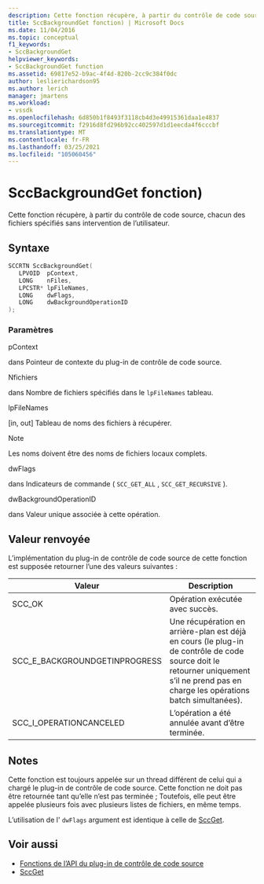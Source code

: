 ```yaml
---
description: Cette fonction récupère, à partir du contrôle de code source, chacun des fichiers spécifiés sans intervention de l’utilisateur.
title: SccBackgroundGet fonction) | Microsoft Docs
ms.date: 11/04/2016
ms.topic: conceptual
f1_keywords:
- SccBackgroundGet
helpviewer_keywords:
- SccBackgroundGet function
ms.assetid: 69817e52-b9ac-4f4d-820b-2cc9c384f0dc
author: leslierichardson95
ms.author: lerich
manager: jmartens
ms.workload:
- vssdk
ms.openlocfilehash: 6d850b1f8493f3118cb4d3e49915361daa1e4837
ms.sourcegitcommit: f2916d8fd296b92cc402597d1d1eecda4f6cccbf
ms.translationtype: MT
ms.contentlocale: fr-FR
ms.lasthandoff: 03/25/2021
ms.locfileid: "105060456"
---
```

# <a name="sccbackgroundget-function"></a>SccBackgroundGet fonction)
Cette fonction récupère, à partir du contrôle de code source, chacun des fichiers spécifiés sans intervention de l’utilisateur.

## <a name="syntax"></a>Syntaxe

```cpp
SCCRTN SccBackgroundGet(
   LPVOID  pContext,
   LONG    nFiles,
   LPCSTR* lpFileNames,
   LONG    dwFlags,
   LONG    dwBackgroundOperationID
);
```

### <a name="parameters"></a>Paramètres
 pContext

dans Pointeur de contexte du plug-in de contrôle de code source.

 Nfichiers

dans Nombre de fichiers spécifiés dans le `lpFileNames` tableau.

 lpFileNames

[in, out] Tableau de noms des fichiers à récupérer.

> [!NOTE]
> Les noms doivent être des noms de fichiers locaux complets.

 dwFlags

dans Indicateurs de commande ( `SCC_GET_ALL` , `SCC_GET_RECURSIVE` ).

 dwBackgroundOperationID

dans Valeur unique associée à cette opération.

## <a name="return-value"></a>Valeur renvoyée
 L’implémentation du plug-in de contrôle de code source de cette fonction est supposée retourner l’une des valeurs suivantes :

|Valeur|Description|
|-----------|-----------------|
|SCC_OK|Opération exécutée avec succès.|
|SCC_E_BACKGROUNDGETINPROGRESS|Une récupération en arrière-plan est déjà en cours (le plug-in de contrôle de code source doit le retourner uniquement s’il ne prend pas en charge les opérations batch simultanées).|
|SCC_I_OPERATIONCANCELED|L’opération a été annulée avant d’être terminée.|

## <a name="remarks"></a>Notes
 Cette fonction est toujours appelée sur un thread différent de celui qui a chargé le plug-in de contrôle de code source. Cette fonction ne doit pas être retournée tant qu’elle n’est pas terminée ; Toutefois, elle peut être appelée plusieurs fois avec plusieurs listes de fichiers, en même temps.

 L’utilisation de l' `dwFlags` argument est identique à celle de [SccGet](../extensibility/sccget-function.md).

## <a name="see-also"></a>Voir aussi
- [Fonctions de l’API du plug-in de contrôle de code source](../extensibility/source-control-plug-in-api-functions.md)
- [SccGet](../extensibility/sccget-function.md)
